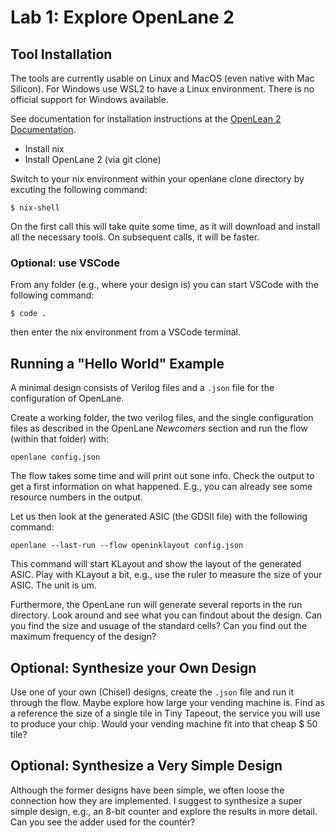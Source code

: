 # Lab 1: Explore OpenLane 2

## Tool Installation

The tools are currently usable on Linux and MacOS (even native with Mac Silicon). For Windows use WSL2 to have a Linux environment. There is no official support for Windows available.

See documentation for installation instructions at the [OpenLean 2 Documentation](https://openlane2.readthedocs.io/en/latest/).

 * Install nix
 * Install OpenLane 2 (via git clone)

Switch to your nix environment within your openlane clone directory by excuting the following command:

`$ nix-shell`

On the first call this will take quite some time, as it will download and install all the necessary tools. On subsequent calls, it will be faster.

### Optional: use VSCode

From any folder (e.g., where your design is) you can start VSCode with the following command:

`$ code .`

then enter the nix environment from a VSCode terminal.

## Running a "Hello World" Example

A minimal design consists of Verilog files and a `.json` file for the configuration of OpenLane.

Create a working folder, the two verilog files, and the single configuration files as described in the OpenLane *Newcomers* section and run the flow (within that folder) with:

```
openlane config.json
```

The flow takes some time and will print out sone info. Check the output to get a first information on what happened. E.g., you can already see some resource numbers in the output.

Let us then look at the generated ASIC (the GDSII file) with the following command:

```
openlane --last-run --flow openinklayout config.json
```

This command will start KLayout and show the layout of the generated ASIC. Play with KLayout a bit, e.g., use the ruler to measure the size of your ASIC. The unit is um.

Furthermore, the OpenLane run will generate several reports in the run directory. Look around and see what you can findout about the design. Can you find the size and usuage of the standard cells? Can you find out the maximum frequency of the design?

## Optional: Synthesize your Own Design

 Use one of your own (Chisel) designs, create the `.json` file and run it through the flow. Maybe explore how large your vending machine is. Find as a reference the size of a single tile in Tiny Tapeout, the service you will use to produce your chip. Would your vending machine fit into that cheap $ 50 tile?

 ## Optional: Synthesize a Very Simple Design

 Although the former designs have been simple, we often loose the connection how they are implemented. I suggest to synthesize a super simple design, e.g., an 8-bit counter and explore the results in more detail. Can you see the adder used for the counter?